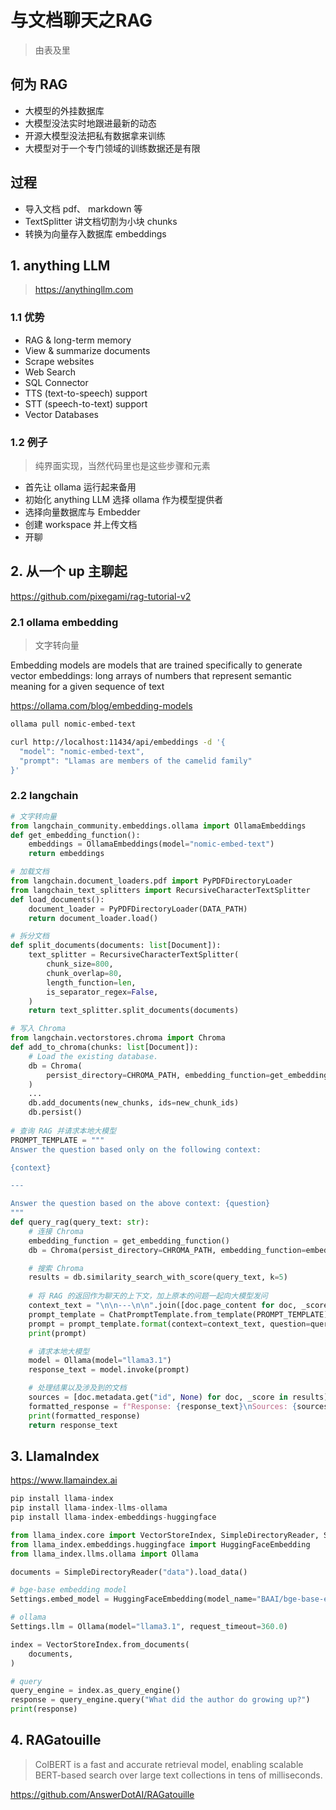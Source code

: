 #  与文档聊天之RAG

> 由表及里

## 何为 RAG

* 大模型的外挂数据库
* 大模型没法实时地跟进最新的动态
* 开源大模型没法把私有数据拿来训练
* 大模型对于一个专门领域的训练数据还是有限

## 过程

* 导入文档 pdf、 markdown 等
* TextSplitter 讲文档切割为小块 chunks
* 转换为向量存入数据库 embeddings

## 1. anything LLM

> https://anythingllm.com

### 1.1 优势

* RAG & long-term memory
* View & summarize documents
* Scrape websites
* Web Search
* SQL Connector
* TTS (text-to-speech) support
* STT (speech-to-text) support
* Vector Databases

### 1.2 例子

> 纯界面实现，当然代码里也是这些步骤和元素

* 首先让 ollama 运行起来备用
* 初始化 anything LLM 选择 ollama 作为模型提供者
* 选择向量数据库与 Embedder
* 创建 workspace 并上传文档
* 开聊

## 2. 从一个 up 主聊起

https://github.com/pixegami/rag-tutorial-v2

### 2.1 ollama embedding

> 文字转向量

Embedding models are models that are trained specifically to generate vector embeddings: long arrays of numbers that represent semantic meaning for a given sequence of text

https://ollama.com/blog/embedding-models

```bash
ollama pull nomic-embed-text

curl http://localhost:11434/api/embeddings -d '{
  "model": "nomic-embed-text",
  "prompt": "Llamas are members of the camelid family"
}'
```

### 2.2 langchain

```python
# 文字转向量
from langchain_community.embeddings.ollama import OllamaEmbeddings
def get_embedding_function():
    embeddings = OllamaEmbeddings(model="nomic-embed-text")
    return embeddings

# 加载文档
from langchain.document_loaders.pdf import PyPDFDirectoryLoader
from langchain_text_splitters import RecursiveCharacterTextSplitter
def load_documents():
    document_loader = PyPDFDirectoryLoader(DATA_PATH)
    return document_loader.load()

# 拆分文档
def split_documents(documents: list[Document]):
    text_splitter = RecursiveCharacterTextSplitter(
        chunk_size=800,
        chunk_overlap=80,
        length_function=len,
        is_separator_regex=False,
    )
    return text_splitter.split_documents(documents)

# 写入 Chroma
from langchain.vectorstores.chroma import Chroma
def add_to_chroma(chunks: list[Document]):
    # Load the existing database.
    db = Chroma(
        persist_directory=CHROMA_PATH, embedding_function=get_embedding_function()
    )
    ...
    db.add_documents(new_chunks, ids=new_chunk_ids)
    db.persist()
    
# 查询 RAG 并请求本地大模型
PROMPT_TEMPLATE = """
Answer the question based only on the following context:

{context}

---

Answer the question based on the above context: {question}
"""
def query_rag(query_text: str):
    # 连接 Chroma
    embedding_function = get_embedding_function()
    db = Chroma(persist_directory=CHROMA_PATH, embedding_function=embedding_function)

    # 搜索 Chroma
    results = db.similarity_search_with_score(query_text, k=5)
    
    # 将 RAG 的返回作为聊天的上下文，加上原本的问题一起向大模型发问
    context_text = "\n\n---\n\n".join([doc.page_content for doc, _score in results])
    prompt_template = ChatPromptTemplate.from_template(PROMPT_TEMPLATE)
    prompt = prompt_template.format(context=context_text, question=query_text)
    print(prompt)

    # 请求本地大模型
    model = Ollama(model="llama3.1")
    response_text = model.invoke(prompt)

    # 处理结果以及涉及到的文档
    sources = [doc.metadata.get("id", None) for doc, _score in results]
    formatted_response = f"Response: {response_text}\nSources: {sources}"
    print(formatted_response)
    return response_text
```

## 3. LlamaIndex

https://www.llamaindex.ai

```python
pip install llama-index
pip install llama-index-llms-ollama
pip install llama-index-embeddings-huggingface

from llama_index.core import VectorStoreIndex, SimpleDirectoryReader, Settings
from llama_index.embeddings.huggingface import HuggingFaceEmbedding
from llama_index.llms.ollama import Ollama

documents = SimpleDirectoryReader("data").load_data()

# bge-base embedding model
Settings.embed_model = HuggingFaceEmbedding(model_name="BAAI/bge-base-en-v1.5")

# ollama
Settings.llm = Ollama(model="llama3.1", request_timeout=360.0)

index = VectorStoreIndex.from_documents(
    documents,
)

# query
query_engine = index.as_query_engine()
response = query_engine.query("What did the author do growing up?")
print(response)
```

## 4. RAGatouille

> ColBERT is a fast and accurate retrieval model, enabling scalable BERT-based search over large text collections in tens of milliseconds.

https://github.com/AnswerDotAI/RAGatouille
